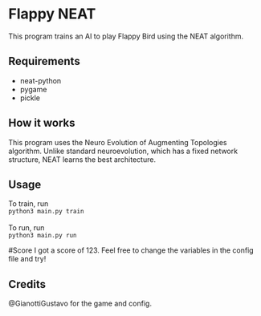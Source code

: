 # Flappy NEAT
This program trains an AI to play Flappy Bird using the NEAT algorithm.

## Requirements
* neat-python
* pygame
* pickle

## How it works
This program uses the Neuro Evolution of Augmenting Topologies algorithm. Unlike standard
neuroevolution, which has a fixed network structure, NEAT learns the best architecture. 

## Usage
To train, run 
<br />
`python3 main.py train`
<br /><br />
To run, run <br />
`python3 main.py run`

#Score
I got a score of 123. Feel free to change the variables in the config file and try!

## Credits
@GianottiGustavo for the game and config.